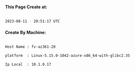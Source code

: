 
   
#### This Page Create at:

```bash

2023-08-11 - 20:51:17 UTC

```

#### Create By Machine:

```bash

Host Name : fv-az361-20

platform  : Linux-5.15.0-1042-azure-x86_64-with-glibc2.35

Ip Local  : 10.1.0.17

```

